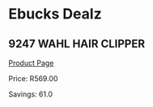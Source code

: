 
# Ebucks Dealz
## 9247 WAHL HAIR CLIPPER
[Product Page](https://www.ebucks.com/web/shop/productSelected.do?prodId=1191184350&catId=1186081080)

Price: R569.00

Savings: 61.0


	